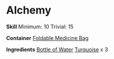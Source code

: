 <!-- TITLE: Turquoise Potion -->
<!-- SUBTITLE: A potion made from turquoise infused in water -->

# Alchemy
**Skill**
Minimum: 10
Trivial: 15

**Container**
[Foldable Medicine Bag](foldable-medicine-bag)

**Ingredients**
[Bottle of Water](bottle-of-water)
[Turquoise](turquoise) x 3